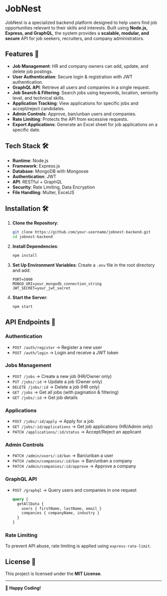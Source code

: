 # JobNest

JobNest is a specialized backend platform designed to help users find job opportunities relevant to their skills and interests. Built using **Node.js, Express, and GraphQL**, the system provides a **scalable, modular, and secure** API for job seekers, recruiters, and company administrators.

## Features 🚀
- **Job Management**: HR and company owners can add, update, and delete job postings.
- **User Authentication**: Secure login & registration with JWT authentication.
- **GraphQL API**: Retrieve all users and companies in a single request.
- **Job Search & Filtering**: Search jobs using keywords, location, seniority level, and technical skills.
- **Application Tracking**: View applications for specific jobs and accept/reject candidates.
- **Admin Controls**: Approve, ban/unban users and companies.
- **Rate Limiting**: Protects the API from excessive requests.
- **Export Applications**: Generate an Excel sheet for job applications on a specific date.

## Tech Stack 🛠
- **Runtime**: Node.js
- **Framework**: Express.js
- **Database**: MongoDB with Mongoose
- **Authentication**: JWT
- **API**: RESTful + GraphQL
- **Security**: Rate Limiting, Data Encryption
- **File Handling**: Multer, ExcelJS

## Installation 🛠

1. **Clone the Repository**:
   ```sh
   git clone https://github.com/your-username/jobnest-backend.git
   cd jobnest-backend
   ```

2. **Install Dependencies**:
   ```sh
   npm install
   ```

3. **Set Up Environment Variables**:
   Create a `.env` file in the root directory and add:
   ```env
   PORT=5000
   MONGO_URI=your_mongodb_connection_string
   JWT_SECRET=your_jwt_secret
   ```

4. **Start the Server**:
   ```sh
   npm start
   ```

## API Endpoints 📌
### **Authentication**
- `POST /auth/register` → Register a new user
- `POST /auth/login` → Login and receive a JWT token

### **Jobs Management**
- `POST /jobs` → Create a new job (HR/Owner only)
- `PUT /jobs/:id` → Update a job (Owner only)
- `DELETE /jobs/:id` → Delete a job (HR only)
- `GET /jobs` → Get all jobs (with pagination & filtering)
- `GET /jobs/:id` → Get job details

### **Applications**
- `POST /jobs/:id/apply` → Apply for a job
- `GET /jobs/:id/applications` → Get job applications (HR/Admin only)
- `PATCH /applications/:id/status` → Accept/Reject an applicant

### **Admin Controls**
- `PATCH /admin/users/:id/ban` → Ban/unban a user
- `PATCH /admin/companies/:id/ban` → Ban/unban a company
- `PATCH /admin/companies/:id/approve` → Approve a company

### **GraphQL API**
- `POST /graphql` → Query users and companies in one request
  ```graphql
  query {
    getAllData {
      users { firstName, lastName, email }
      companies { companyName, industry }
    }
  }
  ```

### **Rate Limiting**
To prevent API abuse, rate limiting is applied using `express-rate-limit`.

## License 📜
This project is licensed under the **MIT License**.

---
🚀 **Happy Coding!**
